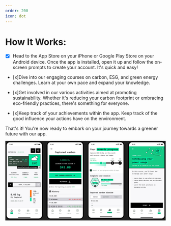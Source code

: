 ```yaml
---
order: 200
icon: dot
---
```


# How It Works:

- [x] Head to the App Store on your iPhone or Google Play Store on your Android device. Once the app is installed, open it up and follow the on-screen prompts to create your account. It's quick and easy!

- [x]Dive into our engaging courses on carbon, ESG, and green energy challenges. Learn at your own pace and expand your knowledge.

- [x]Get involved in our various activities aimed at promoting sustainability. Whether it's reducing your carbon footprint or embracing eco-friendly practices, there's something for everyone.

- [x]Keep track of your achievements within the app. Keep track of the good influence your actions have on the environment.

That's it! You're now ready to embark on your journey towards a greener future with our app.


![](/src/headers/eaasapp.jpg)


